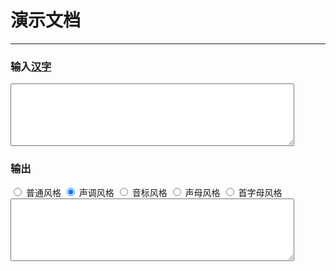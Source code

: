 # 演示文档

---

<style>
textarea{width:90%; height:100px;}
</style>

### 输入[汉字](?han=简体中文汉字)

<div>
  <textarea id="input"></textarea>
</div>

### 输出

<div>
  <input type="radio" name="style" id="style-normal" value="STYLE_NORMAL" />
  <label for="style-normal">普通风格</label>
  <input type="radio" name="style" id="style-tone" value="STYLE_TONE" checked />
  <label for="style-tone">声调风格</label>
  <input type="radio" name="style" id="style-tone2" value="STYLE_TONE2" />
  <label for="style-tone2">音标风格</label>
  <input type="radio" name="style" id="style-initials" value="STYLE_INITIALS" />
  <label for="style-initials">声母风格</label>
  <input type="radio" name="style" id="style-first-letter" value="STYLE_FIRST_LETTER" />
  <label for="style-first-letter">首字母风格</label>
</div>
<div>
  <textarea readonly id="output"></textarea>
</div>


<script>
seajs.use(['../src/pinyin', 'url'], function(pinyin, Url){

  var $ = function(id){return document.getElementById(id);}
  var styles = document.getElementsByName("style");
  var han = new Url(location.href).getParam("han");

  function build(){
    var han = $("input").value;
    var style = "STYLE_TONE";
    for(var i=0,l=styles.length; i<l; i++){
      if(styles[i].checked){
        style = styles[i].value;
      }
    }
    $("output").value = pinyin(han, {
      style: pinyin[style]
    }).join(" ");
  };

  $("input").onkeyup = build;
  for(var i=0,l=styles.length; i<l; i++){
    styles[i].onclick = build;
  }

  $("input").value = han;
  build();
});
</script>
